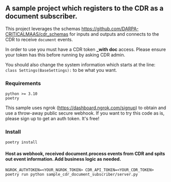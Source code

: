 ## A sample project which registers to the CDR as a document subscriber.

This project leverages the schemas https://github.com/DARPA-CRITICALMAAS/cdr_schemas for inputs and outputs and connects to the CDR to receive `document` events.

In order to use you must have a CDR token **\_with doc** access. Please ensure your token has this before running by asking CDR admin.

You should also change the system information which starts at the line:
`class Settings(BaseSettings):`
to be what you want.

### Requirements

```
python >= 3.10
poetry
```

This sample uses ngrok (https://dashboard.ngrok.com/signup) to obtain and use a throw-away public secure webhook. If you want to try this code as is, please sign up to get an auth token. It's free!

### Install

`poetry install`

#### Host as webhook, received document.process events from CDR and spits out event information. Add business logic as needed.

`NGROK_AUTHTOKEN=<YOUR_NGROK_TOKEN> CDR_API_TOKEN=<YOUR_CDR_TOKEN> poetry run python sample_cdr_document_subscriber/server.py`
